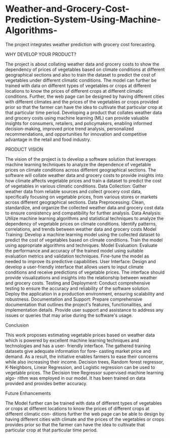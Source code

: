 # Weather-and-Grocery-Cost-Prediction-System-Using-Machine-Algorithms-
The project integrates weather prediction with grocery cost forecasting.

WHY DEVELOP YOUR PRODUCT?

The project is about collating weather data and grocery costs to show the dependency of prices of vegetables based on climate conditions at different geographical sections and also to train the dataset to predict the cost of vegetables under different climatic conditions. The model can further be trained with data on different types of vegetables or crops at different locations to know the prices of different crops at different climatic conditions. Further, the web page can be designed by having different cities with different climates and the prices of the vegetables or crops provided prior so that the farmer can have the idea to cultivate that particular crop at that particular time period. Developing a product that collates weather data and grocery costs using machine learning (ML) can provide valuable insights for consumers, retailers, and policymakers, enabling informed decision-making, improved price trend analysis, personalized recommendations, and opportunities for innovation and competitive advantage in the retail and food industry.




PRODUCT VISION

The vision of the project is to develop a software solution that leverages machine learning techniques to analyze the dependence of vegetable prices on climate conditions across different geographical sections. The software will collate weather data and grocery costs to provide insights into how climate affects vegetable prices and train a dataset to predict the cost of vegetables in various climatic conditions.
Data Collection: Gather weather data from reliable sources and collect grocery cost data, specifically focusing on vegetable prices, from various stores or markets across different geographical sections.
Data Preprocessing: Clean, standardize, and organize the collected weather data and grocery cost data to ensure consistency and compatibility for further analysis.
Data Analysis: Utilize machine learning algorithms and statistical techniques to analyze the dependency of vegetable prices on climate conditions. Identify patterns, correlations, and trends between weather data and grocery costs
Model Training: Develop a machine learning model using the collected dataset to predict the cost of vegetables based on climate conditions. Train the model using appropriate algorithms and techniques.
Model Evaluation: Evaluate the performance and accuracy of the trained model using suitable evaluation metrics and validation techniques. Fine-tune the model as needed to improve its predictive capabilities.
User Interface: Design and develop a user-friendly interface that allows users to input climate conditions and receive predictions of vegetable prices. The interface should provide visualizations and insights into the relationship between weather and grocery costs. 
Testing and Deployment: Conduct comprehensive testing to ensure the accuracy and reliability of the software solution. Deploy the application in a production environment, ensuring scalability and robustness. 
Documentation and Support: Prepare comprehensive documentation that outlines the project's features, functionalities, and implementation details. Provide user support and assistance to address any issues or queries that may arise during the software's usage.




Conclusion

This work proposes estimating vegetable prices based on weather data which is
powered by excellent machine learning techniques and technologies and has a user-
friendly interface. The gathered training datasets give adequate information for fore-
casting market price and demand. As a result, the initiative enables farmers to ease
their concerns while also increasing their income. Decision trees, Random forest
regressor, K-Neighbors, Linear Regression, and Logistic regression can be used to
vegetable prices. The Decision tree Regressor supervised machine learning algo-
rithm was employed in our model. It has been trained on data provided and provides
better accuracy.

Future Enhancements

The Model further can be trained with data of different types of vegetables or crops
at different locations to know the prices of different crops at different climatic con-
ditions further the web page can be able to design by having different cities with
climate and the prices of the vegetables or crops provides prior so that the farmer can
have the idea to cultivate that particular crop at that particular time period.

